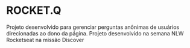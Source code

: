 <h1>ROCKET.Q</h1>

Projeto desenvolvido para gerenciar perguntas anônimas de usuários direcionadas ao dono da página. Projeto desenvolvido na semana NLW Rocketseat na missão Discover
